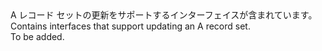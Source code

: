 <Namespace Name="Microsoft.Azure.Management.Dns.Fluent.DnsRecordSet.UpdateARecordSet">
  <Docs>
    <summary><span data-ttu-id="5378e-101">A レコード セットの更新をサポートするインターフェイスが含まれています。</span><span class="sxs-lookup"><span data-stu-id="5378e-101">Contains interfaces that support updating an A record set.</span></span></summary> 
    <remarks>To be added.</remarks>
  </Docs>
</Namespace>
